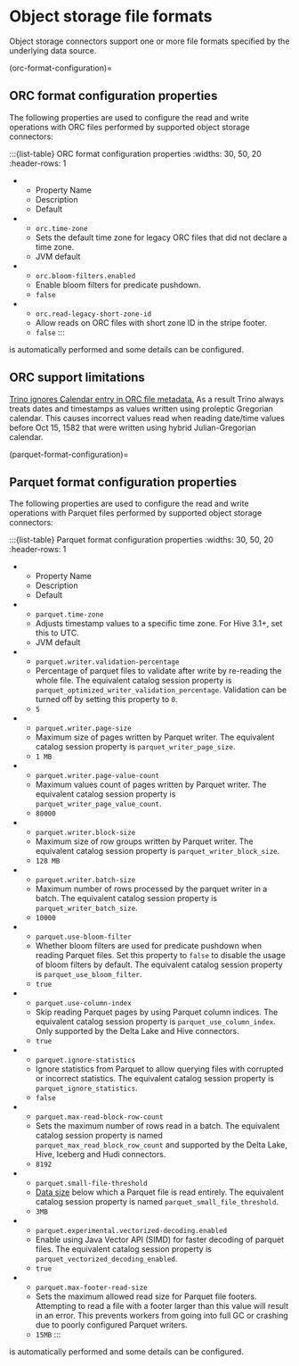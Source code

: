 # Object storage file formats

Object storage connectors support one or more file formats specified by the
underlying data source.

(orc-format-configuration)=
## ORC format configuration properties

The following properties are used to configure the read and write operations
with ORC files performed by supported object storage connectors:

:::{list-table} ORC format configuration properties
:widths: 30, 50, 20
:header-rows: 1

* - Property Name
  - Description
  - Default
* - `orc.time-zone`
  - Sets the default time zone for legacy ORC files that did not declare a time
    zone.
  - JVM default
* - `orc.bloom-filters.enabled`
  - Enable bloom filters for predicate pushdown.
  - `false`
* - `orc.read-legacy-short-zone-id`
  - Allow reads on ORC files with short zone ID in the stripe footer.
  - `false`
:::

[](file-compression) is automatically performed and some details can be
configured.

## ORC support limitations

[Trino ignores Calendar entry in ORC file metadata.](https://github.com/trinodb/trino/issues/26865)
As a result Trino always treats dates and timestamps as values written using
proleptic Gregorian calendar. This causes incorrect values read when reading
date/time values before Oct 15, 1582 that were written using hybrid
Julian-Gregorian calendar.

(parquet-format-configuration)=
## Parquet format configuration properties

The following properties are used to configure the read and write operations
with Parquet files performed by supported object storage connectors:

:::{list-table} Parquet format configuration properties
:widths: 30, 50, 20
:header-rows: 1

* - Property Name
  - Description
  - Default
* - `parquet.time-zone`
  - Adjusts timestamp values to a specific time zone. For Hive 3.1+, set this to
    UTC.
  - JVM default
* - `parquet.writer.validation-percentage`
  - Percentage of parquet files to validate after write by re-reading the whole
    file. The equivalent catalog session property is
    `parquet_optimized_writer_validation_percentage`. Validation can be turned
    off by setting this property to `0`.
  - `5`
* - `parquet.writer.page-size`
  - Maximum size of pages written by Parquet writer. The equivalent catalog 
    session property is `parquet_writer_page_size`.
  - `1 MB`
* - `parquet.writer.page-value-count`
  - Maximum values count of pages written by Parquet writer. The equivalent 
    catalog session property is `parquet_writer_page_value_count`.
  - `80000`
* - `parquet.writer.block-size`
  - Maximum size of row groups written by Parquet writer. The equivalent 
    catalog session property is `parquet_writer_block_size`.
  - `128 MB`
* - `parquet.writer.batch-size`
  - Maximum number of rows processed by the parquet writer in a batch.
    The equivalent catalog session property is `parquet_writer_batch_size`.
  - `10000`
* - `parquet.use-bloom-filter`
  - Whether bloom filters are used for predicate pushdown when reading Parquet
    files. Set this property to `false` to disable the usage of bloom filters by
    default. The equivalent catalog session property is
    `parquet_use_bloom_filter`.
  - `true`
* - `parquet.use-column-index`
  - Skip reading Parquet pages by using Parquet column indices. The equivalent
    catalog session property is `parquet_use_column_index`. Only supported by
    the Delta Lake and Hive connectors.
  - `true`
* - `parquet.ignore-statistics`
  - Ignore statistics from Parquet to allow querying files with corrupted or
    incorrect statistics. The equivalent catalog session property is
    `parquet_ignore_statistics`.
  - `false`
* - `parquet.max-read-block-row-count`
  - Sets the maximum number of rows read in a batch. The equivalent catalog
    session property is named `parquet_max_read_block_row_count` and supported
    by the Delta Lake, Hive, Iceberg and Hudi connectors.
  - `8192`
* - `parquet.small-file-threshold`
  - [Data size](prop-type-data-size) below which a Parquet file is read
    entirely. The equivalent catalog session property is named
    `parquet_small_file_threshold`.
  - `3MB`
* - `parquet.experimental.vectorized-decoding.enabled`
  - Enable using Java Vector API (SIMD) for faster decoding of parquet files.
    The equivalent catalog session property is
    `parquet_vectorized_decoding_enabled`.
  - `true`
* - `parquet.max-footer-read-size`
  - Sets the maximum allowed read size for Parquet file footers. Attempting to
    read a file with a footer larger than this value will result in an error.
    This prevents workers from going into full GC or crashing due to poorly
    configured Parquet writers.
  - `15MB`
:::

[](file-compression) is automatically performed and some details can be
configured.
